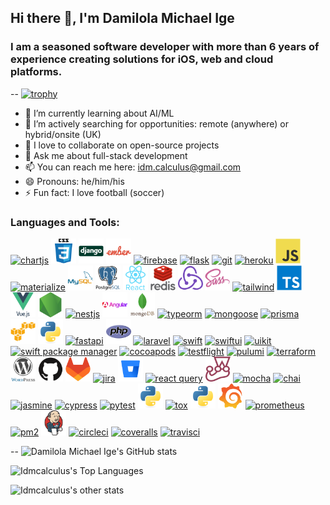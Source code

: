 ## Hi there 👋, I'm Damilola Michael Ige

### I am a seasoned software developer with more than 6 years of experience creating solutions for iOS, web and cloud platforms.

--
[![trophy](https://github-profile-trophy.vercel.app/?username=idmcalculus&theme=onedark)](https://github.com/ryo-ma/github-profile-trophy)


<!-- -  I’m currently working on ****** (soon to be revealed) -->
- 🌱 I’m currently learning about AI/ML
- 🔭 I’m actively searching for opportunities: remote (anywhere) or hybrid/onsite (UK)
- 👯 I love to collaborate on open-source projects
- 💬 Ask me about full-stack development
- 📫 You can reach me here: idm.calculus@gmail.com
- 😄 Pronouns: he/him/his
- ⚡ Fun fact: I love football (soccer)


### Languages and Tools:

<p align="left">
<a href="https://www.chartjs.org" target="_blank"><img src="https://www.chartjs.org/media/logo-title.svg" alt="chartjs" width="40" height="40"/></a>
<a href="https://www.w3schools.com/css/" target="_blank"><img src="https://raw.githubusercontent.com/devicons/devicon/master/icons/css3/css3-original-wordmark.svg" alt="css3" width="40" height="40"/></a>
<a href="https://www.djangoproject.com/" target="_blank"><img src="https://raw.githubusercontent.com/devicons/devicon/master/icons/django/django-original.svg" alt="django" width="40" height="40"/></a>
<a href="https://emberjs.com/" target="_blank"><img src="https://raw.githubusercontent.com/devicons/devicon/master/icons/ember/ember-original-wordmark.svg" alt="ember" width="40" height="40"/></a>
<a href="https://firebase.google.com/" target="_blank"><img src="https://www.vectorlogo.zone/logos/firebase/firebase-icon.svg" alt="firebase" width="40" height="40"/></a>
<a href="https://flask.palletsprojects.com/" target="_blank"><img src="https://www.vectorlogo.zone/logos/pocoo_flask/pocoo_flask-icon.svg" alt="flask" width="40" height="40"/></a>
<a href="https://git-scm.com/" target="_blank"><img src="https://www.vectorlogo.zone/logos/git-scm/git-scm-icon.svg" alt="git" width="40" height="40"/></a>
<a href="https://heroku.com" target="_blank"><img src="https://www.vectorlogo.zone/logos/heroku/heroku-icon.svg" alt="heroku" width="40" height="40"/></a>
<a href="https://developer.mozilla.org/en-US/docs/Web/JavaScript" target="_blank"><img src="https://raw.githubusercontent.com/devicons/devicon/master/icons/javascript/javascript-original.svg" alt="javascript" width="40" height="40"/></a>
<a href="https://materializecss.com/" target="_blank"><img src="https://raw.githubusercontent.com/prplx/svg-logos/5585531d45d294869c4eaab4d7cf2e9c167710a9/svg/materialize.svg" alt="materialize" width="40" height="40"/></a>
<a href="https://www.mysql.com/" target="_blank"><img src="https://raw.githubusercontent.com/devicons/devicon/master/icons/mysql/mysql-original-wordmark.svg" alt="mysql" width="40" height="40"/></a>
<a href="https://www.postgresql.org" target="_blank"><img src="https://raw.githubusercontent.com/devicons/devicon/master/icons/postgresql/postgresql-original-wordmark.svg" alt="postgresql" width="40" height="40"/></a>
<a href="https://reactjs.org/" target="_blank"><img src="https://raw.githubusercontent.com/devicons/devicon/master/icons/react/react-original-wordmark.svg" alt="react" width="40" height="40"/></a>
<a href="https://redis.io" target="_blank"><img src="https://raw.githubusercontent.com/devicons/devicon/master/icons/redis/redis-original-wordmark.svg" alt="redis" width="40" height="40"/></a>
<a href="https://redux.js.org" target="_blank"><img src="https://raw.githubusercontent.com/devicons/devicon/master/icons/redux/redux-original.svg" alt="redux" width="40" height="40"/></a>
<a href="https://sass-lang.com" target="_blank"><img src="https://raw.githubusercontent.com/devicons/devicon/master/icons/sass/sass-original.svg" alt="sass" width="40" height="40"/></a>
<a href="https://tailwindcss.com/" target="_blank"><img src="https://www.vectorlogo.zone/logos/tailwindcss/tailwindcss-icon.svg" alt="tailwind" width="40" height="40"/></a>
<a href="https://www.typescriptlang.org/" target="_blank"><img src="https://raw.githubusercontent.com/devicons/devicon/master/icons/typescript/typescript-original.svg" alt="typescript" width="40" height="40"/></a>
<a href="https://vuejs.org/" target="_blank"><img src="https://raw.githubusercontent.com/devicons/devicon/master/icons/vuejs/vuejs-original-wordmark.svg" alt="vuejs" width="40" height="40"/></a>
<a href="https://nodejs.org" target="_blank"><img src="https://raw.githubusercontent.com/devicons/devicon/master/icons/nodejs/nodejs-original.svg" alt="nodejs" width="40" height="40"/></a>
<a href="https://nestjs.com" target="_blank"><img src="https://raw.githubusercontent.com/nestjs/nest/master/public/img/nestjs-logo.svg" alt="nestjs" width="40" height="40"/></a>
<a href="https://angular.io" target="_blank"><img src="https://raw.githubusercontent.com/devicons/devicon/master/icons/angular/angular-original-wordmark.svg" alt="angular" width="40" height="40"/></a>
<a href="https://www.mongodb.com" target="_blank"><img src="https://raw.githubusercontent.com/devicons/devicon/master/icons/mongodb/mongodb-original-wordmark.svg" alt="mongodb" width="40" height="40"/></a>
<a href="https://typeorm.io" target="_blank"><img src="https://typeorm.io/img/typeorm-logo.svg" alt="typeorm" width="40" height="40"/></a>
<a href="https://mongoosejs.com" target="_blank"><img src="https://mongoosejs.com/img/mongoose-logo.svg" alt="mongoose" width="40" height="40"/></a>
<a href="https://www.prisma.io" target="_blank"><img src="https://www.prisma.io/img/prisma-logo.svg" alt="prisma" width="40" height="40"/></a>
<a href="https://aws.amazon.com" target="_blank"><img src="https://raw.githubusercontent.com/devicons/devicon/master/icons/amazonwebservices/amazonwebservices-original.svg" alt="aws" width="40" height="40"/></a>
<a href="https://www.python.org" target="_blank"><img src="https://raw.githubusercontent.com/devicons/devicon/master/icons/python/python-original.svg" alt="python" width="40" height="40"/></a>
<a href="https://fastapi.tiangolo.com" target="_blank"><img src="https://fastapi.tiangolo.com/img/logo-margin/logo-teal.svg" alt="fastapi" width="40" height="40"/></a>
<a href="https://www.php.net" target="_blank"><img src="https://raw.githubusercontent.com/devicons/devicon/master/icons/php/php-original.svg" alt="php" width="40" height="40"/></a>
<a href="https://laravel.com" target="_blank"><img src="https://laravel.com/img/logomark.min.svg" alt="laravel" width="40" height="40"/></a>
<a href="https://swift.org" target="_blank"><img src="https://swift.org/swift-logo.svg" alt="swift" width="40" height="40"/></a>
<a href="https://developer.apple.com/xcode/swiftui/" target="_blank"><img src="https://developer.apple.com/xcode/swiftui/img/swiftui-logo.svg" alt="swiftui" width="40" height="40"/></a>
<a href="https://developer.apple.com/reference/uikit" target="_blank"><img src="https://cdn.worldvectorlogo.com/logos/apple-1.svg" alt="uikit" width="40" height="40"/></a>
<a href="https://swift.org/package-manager/" target="_blank"><img src="https://swift.org/swift-logo.svg" alt="swift package manager" width="40" height="40"/></a>
<a href="https://cocoapods.org" target="_blank"><img src="https://cocoapods.org/images/logo.svg" alt="cocoapods" width="40" height="40"/></a>
<a href="https://developer.apple.com/testflight/" target="_blank"><img src="https://developer.apple.com/testflight/img/testflight-logo.svg" alt="testflight" width="40" height="40"/></a>
<a href="https://www.pulumi.com" target="_blank"><img src="https://www.pulumi.com/img/logo.svg" alt="pulumi" width="40" height="40"/></a>
<a href="https://www.terraform.io" target="_blank"><img src="https://www.terraform.io/img/logo.svg" alt="terraform" width="40" height="40"/></a>
<a href="https://wordpress.org" target="_blank"><img src="https://raw.githubusercontent.com/devicons/devicon/master/icons/wordpress/wordpress-original.svg" alt="wordpress" width="40" height="40"/></a>
<a href="https://github.com" target="_blank"><img src="https://raw.githubusercontent.com/devicons/devicon/master/icons/github/github-original.svg" alt="github" width="40" height="40"/></a>
<a href="https://gitlab.com" target="_blank"><img src="https://raw.githubusercontent.com/devicons/devicon/master/icons/gitlab/gitlab-original.svg" alt="gitlab" width="40" height="40"/></a>
<a href="https://www.atlassian.com/software/jira" target="_blank"><img src="https://www.atlassian.com/dam/jcr:9a5e22e5-5e22-4f5e-225e-5e224f5e225e/jira-logo.svg" alt="jira" width="40" height="40"/></a>
<a href="https://bitbucket.org" target="_blank"><img src="https://raw.githubusercontent.com/devicons/devicon/master/icons/bitbucket/bitbucket-original.svg" alt="bitbucket" width="40" height="40"/></a>
<a href="https://tanstack.com/query" target="_blank"><img src="https://tanstack.com/img/react-query-logo.svg" alt="react query" width="40" height="40"/></a>
<a href="https://jestjs.io" target="_blank"><img src="https://raw.githubusercontent.com/devicons/devicon/master/icons/jest/jest-plain.svg" alt="jest" width="40" height="40"/></a>
<a href="https://mochajs.org" target="_blank"><img src="https://mochajs.org/img/logo.svg" alt="mocha" width="40" height="40"/></a>
<a href="https://www.chaijs.com" target="_blank"><img src="https://www.chaijs.com/img/chai-logo.svg" alt="chai" width="40" height="40"/></a>
<a href="https://jasmine.github.io" target="_blank"><img src="https://jasmine.github.io/img/jasmine-logo.svg" alt="jasmine" width="40" height="40"/></a>
<a href="https://www.cypress.io" target="_blank"><img src="https://raw.githubusercontent.com/devicons/devicon/master/icons/cypress/cypress-original.svg" alt="cypress" width="40" height="40"/></a>
<a href="https://docs.pytest.org" target="_blank"><img src="https://docs.pytest.org/en/stable/_static/pytest.svg" alt="pytest" width="40" height="40"/></a>
<a href="https://www.voidspace.org.uk/pymock/" target="_blank"><img src="https://raw.githubusercontent.com/devicons/devicon/master/icons/python/python-original.svg" alt="pymock" width="40" height="40"/></a>
<a href="https://tox.wiki/en/stable/" target="_blank"><img src="https://tox.wiki/_static/tox-logo.svg" alt="tox" width="40" height="40"/></a>
<a href="https://docs.python.org/3/library/unittest.html" target="_blank"><img src="https://raw.githubusercontent.com/devicons/devicon/master/icons/python/python-original.svg" alt="unittest" width="40" height="40"/></a>
<a href="https://www.grafana.com" target="_blank"><img src="https://raw.githubusercontent.com/devicons/devicon/master/icons/grafana/grafana-original.svg" alt="grafana" width="40" height="40"/></a>
<a href="https://prometheus.io" target="_blank"><img src="https://prometheus.io/img/logo.svg" alt="prometheus" width="40" height="40"/></a>
<a href="https://pm2.io" target="_blank"><img src="https://pm2.io/img/pm2-logo.svg" alt="pm2" width="40" height="40"/></a>
<a href="https://www.jenkins.io" target="_blank"><img src="https://raw.githubusercontent.com/devicons/devicon/master/icons/jenkins/jenkins-original.svg" alt="jenkins" width="40" height="40"/></a>
<a href="https://circleci.com" target="_blank"><img src="https://circleci.com/img/logo.svg" alt="circleci" width="40" height="40"/></a>
<a href="https://coveralls.io" target="_blank"><img src="https://coveralls.io/img/coveralls-logo.svg" alt="coveralls" width="40" height="40"/></a>
<a href="https://www.travis-ci.com" target="_blank"><img src="https://www.travis-ci.com/img/logo.svg" alt="travisci" width="40" height="40"/></a>
</p>

--
![Damilola Michael Ige's GitHub stats](https://github-readme-stats.vercel.app/api?username=idmcalculus&show_icons=true&theme=radical)

![Idmcalculus's Top Languages](https://github-readme-stats.vercel.app/api/top-langs?username=idmcalculus&show_icons=true&locale=en&layout=compact)

![Idmcalculus's other stats](https://github-readme-streak-stats.herokuapp.com/?user=idmcalculus)
